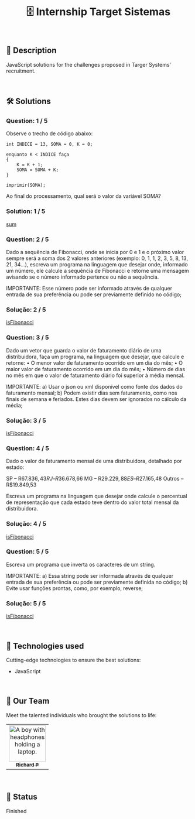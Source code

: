<h1 align="center">🗄️ Internship Target Sistemas</h1>

<br>

## 📝 Description

JavaScript solutions for the challenges proposed in Targer Systems' recruitment.

<br/>

## 🛠️ Solutions

### Question: 1 / 5

Observe o trecho de código abaixo:

    int INDICE = 13, SOMA = 0, K = 0;

    enquanto K < INDICE faça
    {
    	K = K + 1;
    	SOMA = SOMA + K;
    }

    imprimir(SOMA);

Ao final do processamento, qual será o valor da variável SOMA?

### Solution: 1 / 5 
[sum](https://github.com/Richard-Passos/estagio-target-sistemas/blob/main/sum.js)

### Question: 2 / 5

Dado a sequência de Fibonacci, onde se inicia por 0 e 1 e o próximo valor sempre será a soma dos 2 valores anteriores (exemplo: 0, 1, 1, 2, 3, 5, 8, 13, 21, 34...), escreva um programa na linguagem que desejar onde, informado um número, ele calcule a sequência de Fibonacci e retorne uma mensagem avisando se o número informado pertence ou não a sequência.

IMPORTANTE:
Esse número pode ser informado através de qualquer entrada de sua preferência ou pode ser previamente definido no código;

### Solução: 2 / 5
[isFibonacci](https://github.com/Richard-Passos/estagio-target-sistemas/blob/main/isFibonacci.js)

### Question: 3 / 5

Dado um vetor que guarda o valor de faturamento diário de uma distribuidora, faça um programa, na linguagem que desejar, que calcule e retorne:
   • O menor valor de faturamento ocorrido em um dia do mês;
   • O maior valor de faturamento ocorrido em um dia do mês;
   • Número de dias no mês em que o valor de faturamento diário foi superior à média mensal.

IMPORTANTE:
a) Usar o json ou xml disponível como fonte dos dados do faturamento mensal;
b) Podem existir dias sem faturamento, como nos finais de semana e feriados. Estes dias devem ser ignorados no cálculo da média;

### Solução: 3 / 5
[isFibonacci](https://github.com/Richard-Passos/estagio-target-sistemas/blob/main/isFibonacci.js)

### Question: 4 / 5

Dado o valor de faturamento mensal de uma distribuidora, detalhado por estado:

   SP – R$67.836,43
   RJ – R$36.678,66
   MG – R$29.229,88
   ES – R$27.165,48
   Outros – R$19.849,53

Escreva um programa na linguagem que desejar onde calcule o percentual de representação que cada estado teve dentro do valor total mensal da distribuidora.

### Solução: 4 / 5
[isFibonacci](https://github.com/Richard-Passos/estagio-target-sistemas/blob/main/isFibonacci.js)

### Question: 5 / 5

Escreva um programa que inverta os caracteres de um string.

IMPORTANTE:
a) Essa string pode ser informada através de qualquer entrada de sua preferência ou pode ser previamente definida no código;
b) Evite usar funções prontas, como, por exemplo, reverse;

### Solução: 5 / 5
[isFibonacci](https://github.com/Richard-Passos/estagio-target-sistemas/blob/main/isFibonacci.js)

<br/>

## 🔧 Technologies used

Cutting-edge technologies to ensure the best solutions:

- JavaScript

<br>

## 🤝 Our Team

Meet the talented individuals who brought the solutions to life:

<table>
  <tr>
    <td align="center">
      <a href="https://github.com/Richard-Passos">
        <img src="https://img.freepik.com/vetores-premium/desenho-de-desenho-animado-de-um-programador_29937-8176.jpg" width="100px;" alt="A boy with headphones holding a laptop."/><br>
        <sub>
          <b>Richard P</b>
        </sub>
      </a>
    </td>
  </tr>
</table>

<br>

## 🎯 Status

Finished
